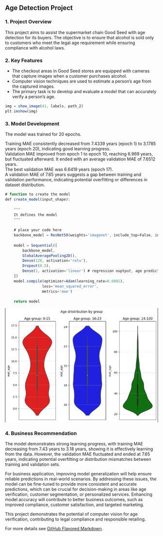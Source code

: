 ## Age Detection Project

### 1. **Project Overview** 
This project aims to assist the supermarket chain Good Seed with age detection for its buyers. The objective is to ensure that alcohol is sold only to customers who meet the legal age requirement while ensuring compliance with alcohol laws.

### 2. **Key Features**

* The checkout areas in Good Seed stores are equipped with cameras that capture images when a customer purchases alcohol.
* Computer vision techniques are used to estimate a person’s age from the captured images.
* The primary task is to develop and evaluate a model that can accurately verify a person’s age.
 

```javascript
img = show_image(41, labels, path_2)
plt.imshow(img)

```

### 3. **Model Development**

The model was trained for 20 epochs. 

Training MAE consistently decreased from 7.4339 years (epoch 1) to 3.1785 years (epoch 20), indicating good learning progress.  
Validation MAE improved from epoch 1 to epoch 10, reaching 6.969 years, but fluctuated afterward. It ended with an average validation MAE of 7.6512 years.  
The best validation MAE was 6.6419 years (epoch 17).  
A validation MAE of 7.65 years suggests a gap between training and validation performance, indicating potential overfitting or differences in dataset distribution.  

```javascript
# function to create the model
def create_model(input_shape):
    
    """
    It defines the model
    """
    
    # place your code here
    backbone_model = ResNet50(weights='imagenet', include_top=False, input_shape=input_shape)
    
    model = Sequential([
        backbone_model,
        GlobalAveragePooling2D(),
        Dense(128, activation='relu'),
        Dropout(0.5),
        Dense(1, activation='linear') # regression ouptput, age prediction
    ])
    model.compile(optimizer=Adam(learning_rate=0.0001),
                 loss='mean_squared_error',
                 metrics='mae')

    return model
```


<img src="images/age_det.png?raw=true"/>


### 4. **Business Recommendation**

The model demonstrates strong learning progress, with training MAE decreasing from 7.43 years to 3.18 years, showing it is effectively learning from the data. However, the validation MAE fluctuated and ended at 7.65 years, indicating potential overfitting or distribution mismatches between training and validation sets.  

For business application, improving model generalization will help ensure reliable predictions in real-world scenarios. By addressing these issues, the model can be fine-tuned to provide more consistent and accurate predictions, which can be crucial for decision-making in areas like age verification, customer segmentation, or personalized services. Enhancing model accuracy will contribute to better business outcomes, such as improved compliance, customer satisfaction, and targeted marketing.  
  
This project demonstrates the potential of computer vision for age verification, contributing to legal compliance and responsible retailing. 

For more details see [GitHub Flavored Markdown](https://guides.github.com/features/mastering-markdown/).
